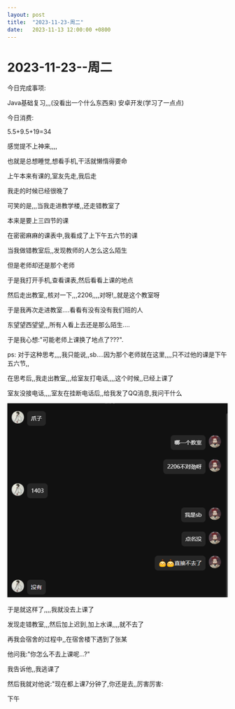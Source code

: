 ```yaml
---
layout: post
title:  "2023-11-23-周二"
date:   2023-11-13 12:00:00 +0800
---
```




# 2023-11-23--周二





今日完成事项:

Java基础复习,,,(没看出一个什么东西来)
安卓开发(学习了一点点)

今日消费:

5.5+9.5+19=34





感觉提不上神来,,,,

也就是总想睡觉,想看手机,干活就懒惰得要命



上午本来有课的,室友先走,我后走

我走的时候已经很晚了

可笑的是,,,当我走进教学楼,,还走错教室了

本来是要上三四节的课

在密密麻麻的课表中,我看成了上下午五六节的课

当我做错教室后,,发现教师的人怎么这么陌生

但是老师却还是那个老师

于是我打开手机,查看课表,然后看看上课的地点

然后走出教室,,核对一下,,,2206,,,,对呀!,,就是这个教室呀

于是我再次走进教室....看看有没有没有我们班的人

东望望西望望,,,所有人看上去还是那么陌生....

于是我心想:"可能老师上课换了地点了???".

ps: 对于这种思考,,,,我只能说,,sb....因为那个老师就在这里,,,,只不过他的课是下午五六节,,

在思考后,,我走出教室,,,给室友打电话,,,,这个时候,,已经上课了

室友没接电话,,,,室友在挂断电话后,,给我发了QQ消息,我问干什么

![image-20231124100112123](https://raw.githubusercontent.com/i1oveyou/2023-year/master/_posts/11.November/img/image-20231124100112123.png)

于是就这样了,,,,我就没去上课了

发现走错教室,,,然后加上迟到,加上水课,,,,就不去了



再我会宿舍的过程中,,在宿舍楼下遇到了张某

他问我:"你怎么不去上课呢...?"

我告诉他,,我逃课了

然后我就对他说:"现在都上课7分钟了,你还是去,,厉害厉害:



下午

